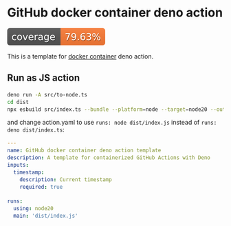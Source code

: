 # GitHub docker container deno action

![Action coverage](coverage.svg)

This is a template for
[docker container](https://docs.github.com/en/actions/creating-actions/about-custom-actions)
deno action.

## Run as JS action

```bash
deno run -A src/to-node.ts
cd dist
npx esbuild src/index.ts --bundle --platform=node --target=node20 --outfile=index.js
```

and change action.yaml to use `runs: node dist/index.js` instead of `runs: deno dist/index.ts`:
```yaml
---
name: GitHub docker container deno action template
description: A template for containerized GitHub Actions with Deno
inputs:
  timestamp:
    description: Current timestamp
    required: true

runs: 
  using: node20
  main: 'dist/index.js'  

```